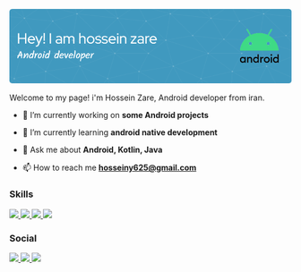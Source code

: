 ![Header](https://github.com/hosseinzare1/hosseinzare1/blob/master/header.png)

Welcome to my page! 
i'm Hossein Zare, Android developer from iran.

- 🔭 I’m currently working on **some Android projects**

- 🌱 I’m currently learning **android native development**

- 💬 Ask me about **Android, Kotlin, Java**

- 📫 How to reach me **hosseiny625@gmail.com**

                  
<h3 align="left">Skills</h1>
<p align="left">
  <a href="https://developer.android.com/studio">
    <img src="https://skillicons.dev/icons?i=androidstudio" />
  </a>
  <a href="https://kotlinlang.org/">
    <img src="https://skillicons.dev/icons?i=kotlin" />
  </a>
   <a href="https://java.com/">
    <img src="https://skillicons.dev/icons?i=java" />
  </a>
   <a href="https://github.com/hosseinzare1">
    <img src="https://skillicons.dev/icons?i=git" />
  </a>
</p>


<h3 align="left">Social</h1>             
<p align="left">
  <a href="https://www.instagram.com/hosseinzari/">
    <img src="https://skillicons.dev/icons?i=instagram" />
  </a>
  <a href="https://www.linkedin.com/in/hosseinzarebarenji">
    <img src="https://skillicons.dev/icons?i=linkedin" />
  </a>
   <a href="https://twitter.com/hosseinzari">
    <img src="https://skillicons.dev/icons?i=twitter" />
  </a>
</p>       
